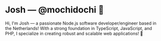 # Josh &mdash; @mochidochi 📌

Hi, I'm Josh &mdash; a passionate Node.js software developer/engineer based in the Netherlands! With a strong foundation in TypeScript, JavaScript, and PHP, I specialize in creating robust and scalable web applications! 🌱
